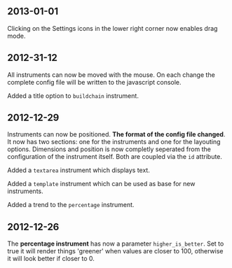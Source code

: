 ## 2013-01-01

Clicking on the Settings icons in the lower right corner now enables drag mode.

## 2012-31-12

All instruments can now be moved with the mouse. On each change the complete config file will be written to the javascript console.

Added a title option to `buildchain` instrument.

## 2012-12-29

Instruments can now be positioned. **The format of the config file changed**. It now has two sections: one for the instruments and one for the layouting options. Dimensions and position is now completly seperated from the configuration of the instrument itself. Both are coupled via the `id` attribute.

Added a `textarea` instrument which displays text.

Added a `template` instrument which can be used as base for new instruments.

Added a trend to the `percentage` instrument.

## 2012-12-26

The **percentage instrument** has now a parameter `higher_is_better`. Set to true it will render things 'greener' when values are closer to 100, otherwise it will look better if closer to 0.



